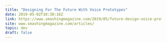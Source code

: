 ```yaml
---
title: "Designing For The Future With Voice Prototypes"
date: 2019-05-02T10:30:16Z
link: https://www.smashingmagazine.com/2019/05/future-design-voice-prototypes/
site: www.smashingmagazine.com/articles/
topic: dev
draft: false
---
```

